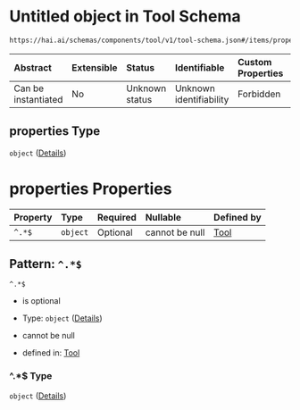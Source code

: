 # Untitled object in Tool Schema

```txt
https://hai.ai/schemas/components/tool/v1/tool-schema.json#/items/properties/function/properties/parameters/properties/properties
```



| Abstract            | Extensible | Status         | Identifiable            | Custom Properties | Additional Properties | Access Restrictions | Defined In                                                                                     |
| :------------------ | :--------- | :------------- | :---------------------- | :---------------- | :-------------------- | :------------------ | :--------------------------------------------------------------------------------------------- |
| Can be instantiated | No         | Unknown status | Unknown identifiability | Forbidden         | Allowed               | none                | [tool.schema.json\*](../../schemas/components/tool/v1/tool.schema.json "open original schema") |

## properties Type

`object` ([Details](tool-items-properties-function-properties-parameters-properties-properties.md))

# properties Properties

| Property | Type     | Required | Nullable       | Defined by                                                                                                                                                                                                                                                          |
| :------- | :------- | :------- | :------------- | :------------------------------------------------------------------------------------------------------------------------------------------------------------------------------------------------------------------------------------------------------------------ |
| `^.*$`   | `object` | Optional | cannot be null | [Tool](tool-items-properties-function-properties-parameters-properties-properties-patternproperties-.md "https://hai.ai/schemas/components/tool/v1/tool-schema.json#/items/properties/function/properties/parameters/properties/properties/patternProperties/^.*$") |

## Pattern: `^.*$`



`^.*$`

* is optional

* Type: `object` ([Details](tool-items-properties-function-properties-parameters-properties-properties-patternproperties-.md))

* cannot be null

* defined in: [Tool](tool-items-properties-function-properties-parameters-properties-properties-patternproperties-.md "https://hai.ai/schemas/components/tool/v1/tool-schema.json#/items/properties/function/properties/parameters/properties/properties/patternProperties/^.*$")

### ^.\*$ Type

`object` ([Details](tool-items-properties-function-properties-parameters-properties-properties-patternproperties-.md))
